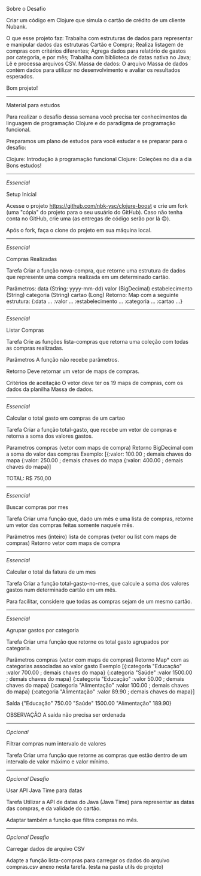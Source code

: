 Sobre o Desafio

Criar um código em Clojure que simula o cartão de crédito de um cliente Nubank.

O que esse projeto faz:
Trabalha com estruturas de dados para representar e manipular dados das estruturas Cartão e Compra;
Realiza listagem de compras com critérios diferentes;
Agrega dados para relatório de gastos por categoria, e por mês;
Trabalha com biblioteca de datas nativa no Java;
Lê e processa arquivos CSV.
Massa de dados:
O arquivo Massa de dados contém dados para utilizar no desenvolvimento e avaliar os resultados esperados.

Bom projeto!


------------------------------------------------------------------------------------------------------------------------

Material para estudos

Para realizar o desafio dessa semana você precisa ter conhecimentos da linguagem de programação Clojure e do paradigma de programação funcional.

Preparamos um plano de estudos para você estudar e se preparar para o desafio:

Clojure: Introdução à programação funcional
Clojure: Coleções no dia a dia
Bons estudos!


------------------------------------------------------------------------------------------------------------------------
*Essencial*

Setup Inicial

Acesse o projeto https://github.com/nbk-ysc/clojure-boost e crie um fork (uma "cópia" do projeto para o seu usuário do GitHub). Caso não tenha conta no GitHub, crie uma (as entregas de código serão por lá 😊).

Após o fork, faça o clone do projeto em sua máquina local.


------------------------------------------------------------------------------------------------------------------------
*Essencial*

Compras Realizadas

Tarefa
Criar a função nova-compra, que retorne uma estrutura de dados que represente uma compra realizada em um determinado cartão.

Parâmetros:
data (String: yyyy-mm-dd)
valor (BigDecimal)
estabelecimento (String)
categoria (String)
cartao (Long)
Retorno:
Map com a seguinte estrutura:
{:data ...
  :valor ...
  :estabelecimento ...
  :categoria ...
  :cartao ...}


------------------------------------------------------------------------------------------------------------------------
*Essencial*

Listar Compras

Tarefa
Crie as funções lista-compras que retorna uma coleção com todas as compras realizadas.

Parâmetros
A função não recebe parâmetros.

Retorno
Deve retornar um vetor de maps de compras.

Critérios de aceitação
O vetor deve ter os 19 maps de compras, com os dados da planilha Massa de dados.


------------------------------------------------------------------------------------------------------------------------
*Essencial*

Calcular o total gasto em compras de um cartao

Tarefa
Criar a função total-gasto, que recebe um vetor de compras e retorna a soma dos valores gastos.

Parametros
compras (vetor com maps de compra)
Retorno
BigDecimal com a soma do valor das compras
Exemplo:
[{:valor: 100.00 ; demais chaves do mapa
  {:valor: 250.00 ; demais chaves do mapa
  {:valor: 400.00 ; demais chaves do mapa}]

TOTAL: R$ 750,00


------------------------------------------------------------------------------------------------------------------------
*Essencial*

Buscar compras por mes

Tarefa
Criar uma função que, dado um mês e uma lista de compras, retorne um vetor das compras feitas somente naquele mês.

Parâmetros
mes (inteiro)
lista de compras (vetor ou list com maps de compras)
Retorno
vetor com maps de compra


------------------------------------------------------------------------------------------------------------------------
*Essencial*

Calcular o total da fatura de um mes

Tarefa
Criar a função total-gasto-no-mes, que calcule a soma dos valores gastos num determinado cartão em um mês.

Para facilitar, considere que todas as compras sejam de um mesmo cartão.


------------------------------------------------------------------------------------------------------------------------
*Essencial*

Agrupar gastos por categoria

Tarefa
Criar uma função que retorne os total gasto agrupados por categoria.

Parâmetros
compras (vetor com maps de compras)
Retorno
Map* com as categorias associadas ao valor gasto
Exemplo
[{:categoria  "Educação" :valor 700.00 ; demais chaves do mapa}
 {:categoria  "Saúde" :valor 1500.00 ; demais chaves do mapa}
 {:categoria  "Educação" :valor 50.00 ; demais chaves do mapa}
 {:categoria  "Alimentação" :valor 100.00 ; demais chaves do mapa}
 {:categoria  "Alimentação" :valor 89.90 ; demais chaves do mapa}]

Saída
{"Educação" 750.00
 "Saúde" 1500.00
 "Alimentação" 189.90}

OBSERVAÇÃO
A saída não precisa ser ordenada


------------------------------------------------------------------------------------------------------------------------
*Opcional*

Filtrar compras num intervalo de valores

Tarefa
Criar uma função que retorne as compras que estão dentro de um intervalo de valor máximo e valor mínimo.


------------------------------------------------------------------------------------------------------------------------
*Opcional* *Desafio*

Usar API Java Time para datas

Tarefa
Utilizar a API de datas do Java (Java Time) para representar as datas das compras, e da validade do cartão.

Adaptar também a função que filtra compras no mês.


------------------------------------------------------------------------------------------------------------------------
*Opcional* *Desafio*

Carregar dados de arquivo CSV

Adapte a função lista-compras para carregar os dados do arquivo compras.csv anexo nesta tarefa.
(esta na pasta utils do projeto)




